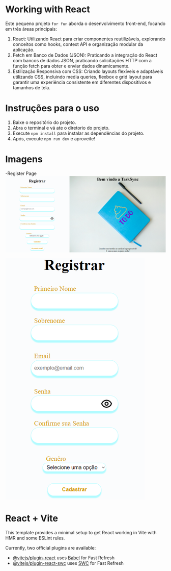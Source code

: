 # Working with React

Este pequeno projeto `for fun` aborda o desenvolvimento front-end, focando em três áreas principais:

1. React: Utilizando React para criar componentes reutilizáveis, explorando conceitos como hooks, context API e organização modular da aplicação.
2. Fetch em Banco de Dados (JSON): Praticando a integração do React com bancos de dados JSON, praticando solicitações HTTP com a função fetch para obter e enviar dados dinamicamente.
3. Estilização Responsiva com CSS: Criando layouts flexíveis e adaptáveis utilizando CSS, incluindo media queries, flexbox e grid layout para garantir uma experiência consistente em diferentes dispositivos e tamanhos de tela.

# Instruções para o uso

1. Baixe o repositório do projeto.
2. Abra o terminal e vá ate o diretorio do projeto.
3. Execute `npm install` para instalar as dependências do projeto.
4. Após, execute `npm run dev` e aproveite!


# Imagens

-Register Page
![RegisterPage](src/assets/RegisterDesktop.png)

![RegisterPageMobile](src/assets/RegisterMobile.png)




# React + Vite

This template provides a minimal setup to get React working in Vite with HMR and some ESLint rules.

Currently, two official plugins are available:

- [@vitejs/plugin-react](https://github.com/vitejs/vite-plugin-react/blob/main/packages/plugin-react/README.md) uses [Babel](https://babeljs.io/) for Fast Refresh
- [@vitejs/plugin-react-swc](https://github.com/vitejs/vite-plugin-react-swc) uses [SWC](https://swc.rs/) for Fast Refresh
